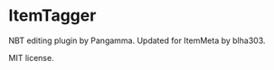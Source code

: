 ItemTagger
==========

NBT editing plugin by Pangamma. Updated for ItemMeta by blha303.

MIT license.